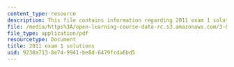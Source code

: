 ```yaml
---
content_type: resource
description: This file contains information regarding 2011 exam 1 solutions.
file: /media/https%3A/open-learning-course-data-rc.s3.amazonaws.com/3-044-materials-processing-spring-2013/9238a7138e749941be8d6479fcda6bd5_MIT3_044S13_2011exam1solns.pdf
file_type: application/pdf
resourcetype: Document
title: 2011 exam 1 solutions
uid: 9238a713-8e74-9941-be8d-6479fcda6bd5
---
```

